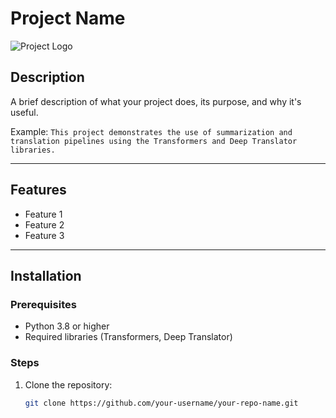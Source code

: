 # Project Name

![Project Logo](link-to-logo-image) <!-- Optional: Add a logo if available -->

## Description
A brief description of what your project does, its purpose, and why it's useful.

Example:
`This project demonstrates the use of summarization and translation pipelines using the Transformers and Deep Translator libraries.`

---

## Features
- Feature 1
- Feature 2
- Feature 3

---

## Installation

### Prerequisites
- Python 3.8 or higher
- Required libraries (Transformers, Deep Translator)

### Steps
1. Clone the repository:
   ```bash
   git clone https://github.com/your-username/your-repo-name.git
